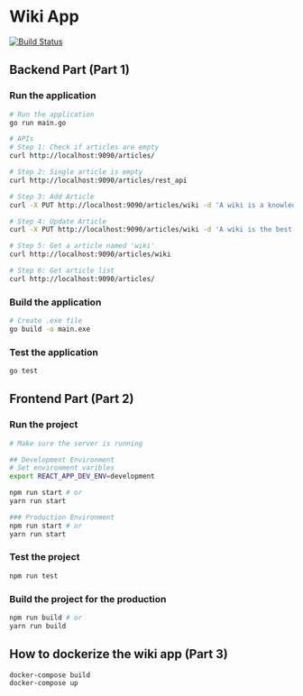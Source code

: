 # Wiki App

[![Build Status](https://travis-ci.org/Sungmin-Kim-0508/Wiki.svg?branch=master)](https://travis-ci.org/Sungmin-Kim-0508/Wiki)

## Backend Part (Part 1)

### Run the application

```bash
# Run the application
go run main.go

# APIs
# Step 1: Check if articles are empty
curl http://localhost:9090/articles/

# Step 2: Single article is empty
curl http://localhost:9090/articles/rest_api

# Step 3: Add Article
curl -X PUT http://localhost:9090/articles/wiki -d 'A wiki is a knowledge base website'

# Step 4: Update Article
curl -X PUT http://localhost:9090/articles/wiki -d 'A wiki is the best website'

# Step 5: Get a article named 'wiki'
curl http://localhost:9090/articles/wiki

# Step 6: Get article list
curl http://localhost:9090/articles/
```

### Build the application

```bash
# Create .exe file
go build -o main.exe
```

### Test the application

```bash
go test
```

## Frontend Part (Part 2)

### Run the project
```bash
# Make sure the server is running

## Development Environment
# Set environment varibles
export REACT_APP_DEV_ENV=development

npm run start # or
yarn run start

### Production Environment
npm run start # or
yarn run start
```

### Test the project
```bash
npm run test
```

### Build the project for the production
```bash
npm run build # or
yarn run build
```

## How to dockerize the wiki app (Part 3)

```bash
docker-compose build
docker-compose up
```